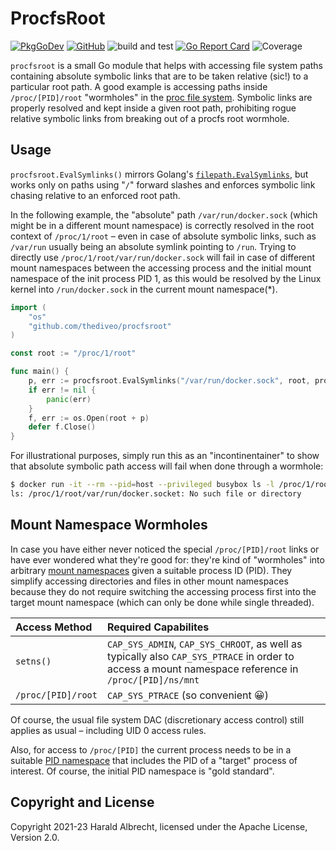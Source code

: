 # ProcfsRoot

[![PkgGoDev](https://pkg.go.dev/badge/github.com/thediveo/procfsroot)](https://pkg.go.dev/github.com/thediveo/procfsroot)
[![GitHub](https://img.shields.io/github/license/thediveo/procfsroot)](https://img.shields.io/github/license/thediveo/procfsroot)
![build and test](https://github.com/thediveo/procfsroot/workflows/build%20and%20test/badge.svg?branch=master)
[![Go Report Card](https://goreportcard.com/badge/github.com/thediveo/procfsroot)](https://goreportcard.com/report/github.com/thediveo/procfsroot)
![Coverage](https://img.shields.io/badge/Coverage-96.9%25-brightgreen)

`procfsroot` is a small Go module that helps with accessing file system paths
containing absolute symbolic links that are to be taken relative (sic!) to a
particular root path. A good example is accessing paths inside
`/proc/[PID]/root` "wormholes" in the [proc file
system](https://man7.org/linux/man-pages/man5/proc.5.html). Symbolic links are
properly resolved and kept inside a given root path, prohibiting rogue relative
symbolic links from breaking out of a procfs root wormhole.

## Usage

`procfsroot.EvalSymlinks()` mirrors Golang's
[`filepath.EvalSymlinks`](https://golang.org/pkg/path/filepath/#EvalSymlinks),
but works only on paths using "`/`" forward slashes and enforces symbolic link
chasing relative to an enforced root path.

In the following example, the "absolute" path `/var/run/docker.sock` (which
might be in a different mount namespace) is correctly resolved in the root
context of `/proc/1/root` – even in case of absolute symbolic links, such as
`/var/run` usually being an absolute symlink pointing to `/run`. Trying to
directly use `/proc/1/root/var/run/docker.sock` will fail in case of different
mount namespaces between the accessing process and the initial mount namespace
of the init process PID 1, as this would be resolved by the Linux kernel into
`/run/docker.sock` in the current mount namespace(*).

```go
import (
    "os"
    "github.com/thediveo/procfsroot"
)

const root := "/proc/1/root"

func main() {
    p, err := procfsroot.EvalSymlinks("/var/run/docker.sock", root, procfsroot.EvalFullPath)
    if err != nil {
        panic(err)
    }
    f, err := os.Open(root + p)
    defer f.Close()
}
```

For illustrational purposes, simply run this as an "incontinentainer" to show
that absolute symbolic path access will fail when done through a wormhole:

```bash
$ docker run -it --rm --pid=host --privileged busybox ls -l /proc/1/root/var/run/docker.socket
ls: /proc/1/root/var/run/docker.socket: No such file or directory
```

## Mount Namespace Wormholes

In case you have either never noticed the special `/proc/[PID]/root` links or
have ever wondered what they're good for: they're kind of "wormholes" into
arbitrary [mount
namespaces](https://man7.org/linux/man-pages/man7/mount_namespaces.7.html) given
a suitable process ID (PID). They simplify accessing directories and files in
other mount namespaces because they do not require switching the accessing
process first into the target mount namespace (which can only be done while
single threaded).

| Access Method | Required Capabilites |
| :--- | :--- |
| `setns()` | `CAP_SYS_ADMIN`, `CAP_SYS_CHROOT`, as well as typically also `CAP_SYS_PTRACE` in order to access a mount namespace reference in `/proc/[PID]/ns/mnt`</li></ul> |
| `/proc/[PID]/root` | `CAP_SYS_PTRACE` (so convenient 😀) |

Of course, the usual file system DAC (discretionary access control) still
applies as usual – including UID 0 access rules.

Also, for access to `/proc/[PID]` the current process needs to be in a suitable
[PID namespace](https://man7.org/linux/man-pages/man7/pid_namespaces.7.html)
that includes the PID of a "target" process of interest. Of course, the initial
PID namespace is "gold standard".

## Copyright and License

Copyright 2021-23 Harald Albrecht, licensed under the Apache License, Version 2.0.
